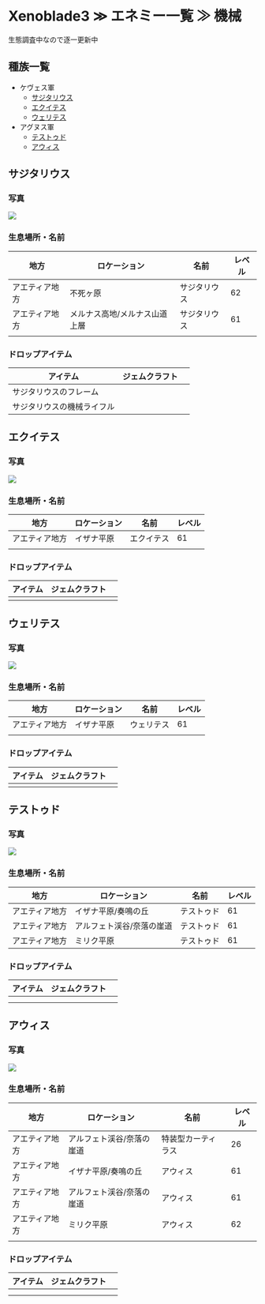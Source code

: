 # Xenoblade3 ≫ エネミー一覧 ≫ 機械

生態調査中なので逐一更新中


## 種族一覧

- ケヴェス軍
    - [サジタリウス](#サジタリウス)
    - [エクイテス](#エクイテス)
    - [ウェリテス](#ウェリテス)
- アグヌス軍
    - [テストゥド](#テストゥド)
    - [アウィス](#アウィス)


## サジタリウス

### 写真

![](./サジタリウス.jpg)

### 生息場所・名前

| 地方           | ロケーション                  | 名前         | レベル |
| -------------- | ----------------------------- | ------------ | ------ |
| アエティア地方 | 不死ヶ原                      | サジタリウス | 62     |
| アエティア地方 | メルナス高地/メルナス山道上層 | サジタリウス | 61     |
|                |                               |              |        |


### ドロップアイテム

| アイテム                   | ジェムクラフト |     |
| -------------------------- | -------------- | --- |
| サジタリウスのフレーム     |                |     |
| サジタリウスの機械ライフル |                |     |



## エクイテス

### 写真

![](./エクイテス.jpg)

### 生息場所・名前

| 地方           | ロケーション | 名前       | レベル |
| -------------- | ------------ | ---------- | ------ |
| アエティア地方 | イザナ平原     | エクイテス | 61     |
|                |              |            |        |


### ドロップアイテム

| アイテム | ジェムクラフト |     |
| -------- | -------------- | --- |
|          |                |     |



## ウェリテス

### 写真

![](./ウェリテス.jpg)

### 生息場所・名前

| 地方           | ロケーション | 名前       | レベル |
| -------------- | ------------ | ---------- | ------ |
| アエティア地方 | イザナ平原   | ウェリテス | 61     |
|                |              |            |        |


### ドロップアイテム

| アイテム | ジェムクラフト |     |
| -------- | -------------- | --- |
|          |                |     |


## テストゥド

### 写真

![](./テストゥド.jpg)

### 生息場所・名前

| 地方           | ロケーション              | 名前       | レベル |
| -------------- | ------------------------- | ---------- | ------ |
| アエティア地方 | イザナ平原/奏鳴の丘       | テストゥド | 61     |
| アエティア地方 | アルフェト渓谷/奈落の崖道 | テストゥド | 61     |
| アエティア地方 | ミリク平原                | テストゥド | 61     |


### ドロップアイテム

| アイテム | ジェムクラフト |     |
| -------- | -------------- | --- |
|          |                |     |
|          |                |     |



## アウィス

### 写真

![](./アウィス.jpg)

### 生息場所・名前

| 地方           | ロケーション              | 名前               | レベル |
| -------------- | ------------------------- | ------------------ | ------ |
| アエティア地方 | アルフェト渓谷/奈落の崖道 | 特装型カーティラス | 26     |
| アエティア地方 | イザナ平原/奏鳴の丘       | アウィス           | 61     |
| アエティア地方 | アルフェト渓谷/奈落の崖道 | アウィス           | 61     |
| アエティア地方 | ミリク平原                | アウィス           | 62     |
|                |                           |                    |        |


### ドロップアイテム

| アイテム | ジェムクラフト |     |
| -------- | -------------- | --- |
|          |                |     |
|          |                |     |

